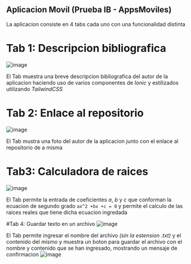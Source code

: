 ## Aplicacion Movil (Prueba IB - AppsMoviles)

La aplicacion consiste en 4 tabs cada uno con una funcionalidad distinta

# Tab 1: Descripcion bibliografica
![image](https://github.com/user-attachments/assets/c373bdf0-ad48-4b39-908c-2bfc82b79a44)

El Tab muestra una breve descripcion bibliografica del autor de la aplicacion haciendo uso de varios
componentes de *Ionic* y estilizados utilizando *TailwindCSS*

# Tab 2: Enlace al repositorio
![image](https://github.com/user-attachments/assets/8d7de54c-65fb-4582-b723-7fe6d11f2761)

El Tab mustra una foto del autor de la aplicacion junto con el enlace al repositorio de a misma

# Tab3: Calculadora de raices
![image](https://github.com/user-attachments/assets/c40e586c-d0a5-4677-aef1-338c0a548320)

El Tab permite la entrada de coeficientes *a*, *b* y *c* que conforman la ecuacion de segundo grado `ax^2 +bx +c = 0`
y permite el calculo de las raices reales que tiene dicha ecuacion ingredada

#Tab 4: Guardar texto en un archivo
![image](https://github.com/user-attachments/assets/eb844406-59d0-4a49-9ed5-cb497afa1e1f)

El Tab permite ingresar el nombre del archivo *(sin la estension .txt)* y el contenido del mismo y muestra un boton para guardar el archivo con el nombre
y contenido que se han ingresado, mostrando un mensaje de confirmacion
![image](https://github.com/user-attachments/assets/8991c862-6a1c-47ac-8e74-3a5ba62013f5)

